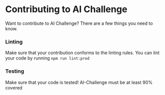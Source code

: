 # Contributing to AI Challenge

Want to contribute to AI Challenge? There are a few things you need to know.

### Linting
Make sure that your contribution conforms to the linting rules. You can lint your code by running `npm run lint:prod`

### Testing
Make sure that your code is tested! AI-Challenge must be at least 90% covered